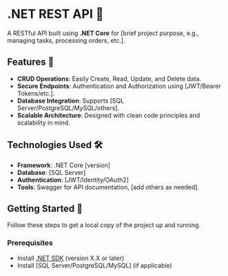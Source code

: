 # .NET REST API 🚀

A RESTful API built using **.NET Core** for [brief project purpose, e.g., managing tasks, processing orders, etc.].

## Features 🌟
- **CRUD Operations**: Easily Create, Read, Update, and Delete data.
- **Secure Endpoints**: Authentication and Authorization using [JWT/Bearer Tokens/etc.].
- **Database Integration**: Supports [SQL Server/PostgreSQL/MySQL/others].
- **Scalable Architecture**: Designed with clean code principles and scalability in mind.

## Technologies Used 🛠️
- **Framework**: .NET Core [version]
- **Database**: [SQL Server]
- **Authentication**: [JWT/Identity/OAuth2]
- **Tools**: Swagger for API documentation, [add others as needed].

## Getting Started 🏁
Follow these steps to get a local copy of the project up and running.

### Prerequisites
- Install [.NET SDK](https://dotnet.microsoft.com/download) (version X.X or later)
- Install [SQL Server/PostgreSQL/MySQL] (if applicable)

